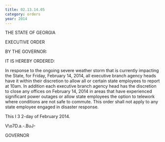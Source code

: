 ```yaml
---
title: 02.13.14.05
category: orders
year: 2014
---
```

 

THE STATE OF GEORGIA

EXECUTIVE ORDER

BY THE GOVERNOR:

IT IS HEREBY ORDERED:

In response to the ongoing severe weather storm that is currently
impacting the State, for Friday, February 14, 2014, all executive branch
agency heads have it within their discretion to allow all or certain state
employees to report at 10am. In addition each executive branch agency
head has the discretion to close any offices on February 14, 2014 in areas
that have experienced significant power outages or allow state employees
the option to telework where conditions are not safe to commute. This
order shall not apply to any state employee engaged in disaster response.

This I 3 2-day of February 2014.

V\o7D.a.-.BuJ-

GOVERNOR

